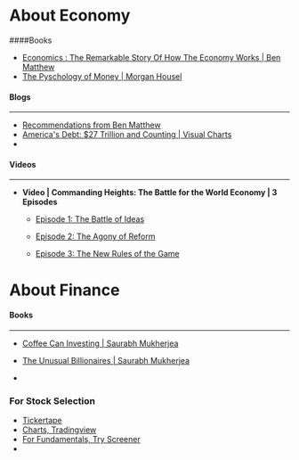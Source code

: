 # About Economy

####Books

* [Economics : The Remarkable Story Of How The Economy Works | Ben Matthew](https://amzn.to/3a7tXJe)
* [The Pyschology of Money | Morgan Housel](https://amzn.to/32pbcg7)



#### Blogs

---



* [Recommendations from Ben Matthew](http://www.benmatheweconomics.com/recommended.html)
* [America's Debt: $27 Trillion and Counting | Visual Charts](https://www.visualcapitalist.com/americas-debt-27-trillion-and-counting/)
* 

#### Videos

---



* **Video | Commanding Heights: The Battle for the World Economy | 3 Episodes**

  * [Episode 1: The Battle of Ideas ](https://www.youtube.com/watch?v=gfRTpoYpHfw)

  * [Episode 2: The Agony of Reform](https://www.youtube.com/watch?v=s2Ks3_O1i74)

  * [Episode 3: The New Rules of the Game](https://www.youtube.com/watch?v=SgFrBedelIA)

    

# About Finance

#### Books

---

* [Coffee Can Investing | Saurabh Mukherjea](https://amzn.to/32PDsss)

* [The Unusual Billionaires | Saurabh Mukherjea](https://amzn.to/3njRjRj)

* 

  

### For Stock Selection

* [Tickertape](www.tickertape.com)
* [Charts, Tradingview](www.tradingview.com)
* [For Fundamentals, Try Screener](www.screener.com)
* 
